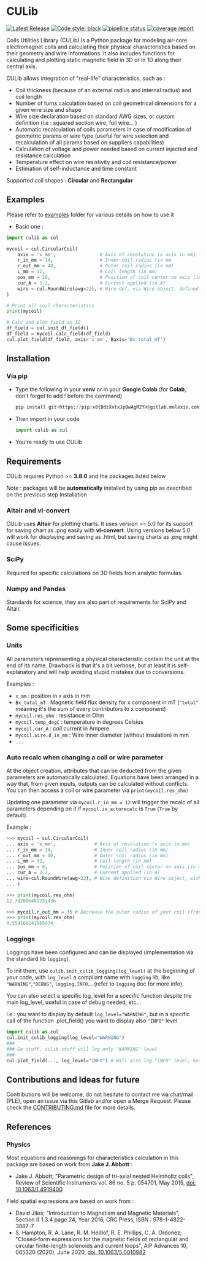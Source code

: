 # CULib

[![Latest Release](https://gitlab.melexis.com/ple/culib/-/badges/release.svg)](https://gitlab.melexis.com/ple/culib/-/releases)
[![Code style: black](https://img.shields.io/badge/code%20style-black-000000.svg)](https://github.com/psf/black)
[![pipeline status](https://gitlab.melexis.com/ple/culib/badges/main/pipeline.svg)](https://gitlab.melexis.com/ple/culib/-/commits/main)
[![coverage report](https://gitlab.melexis.com/ple/culib/badges/main/coverage.svg)](https://gitlab.melexis.com/ple/culib/-/commits/main)

Coils Utilities Library (CULib) is a Python package for modeling air-core electromagnet coils and calculating their physical characteristics based on their geometry and wire informations.
It also includes functions for calculating and plotting static magnetic field in 3D or in 1D along their central axis.

CULib allows integration of "real-life" characteristics, such as :
- Coil thickness (because of an external radius and internal radius) and coil length
- Number of turns calculation based on coil geometrical dimensions for a given wire size and shape
- Wire size declaration based on standard AWG sizes, or custom definition (i.e : squared section wire, foil wire... )
- Automatic recalculation of coils parameters in case of modification of geometric params or wire type (useful for wire selection and recalculation of all params based on suppliers capabilities)
- Calculation of voltage and power needed based on current injected and resistance calculation
- Temperature effect on wire resistivity and coil resistance/power
- Estimation of self-inductance and time constant

Supported coil shapes : **Circular** and **Rectangular**

## Examples
Please refer to [examples](https://gitlab.melexis.com/ple/culib/-/tree/main/examples) folder for various details on how to use it

- Basic one :
```python
import culib as cul

mycoil = cul.CircularCoil(
    axis = 'x_mm',                # Axis of revolution (x axis in mm)
    r_in_mm = 14,                 # Inner coil radius (in mm
    r_out_mm = 40,                # Outer coil radius (in mm)
    L_mm = 32,                    # Coil length (in mm)
    pos_mm = 20,                  # Position of coil center on axis (in mm) (voluntarily offsetted here)
    cur_A = 3.2,                  # Current applied (in A)
    wire = cul.RoundWire(awg=22), # Wire def. via Wire object, defined with AWG 22 (American Wire Gauge)
)

# Print all coil characteristics
print(mycoil)

# Calc and plot field in 1D
df_field = cul.init_df_field()        
df_field = mycoil.calc_field(df_field)
cul.plot_field(df_field, axis='x_mm', Baxis='Bx_total_mT')
```

## Installation
### Via pip
- Type the following in your **venv** or in your **Google Colab** (for **Colab**, don't forget to add ! before the command)
    ```python
    pip install git+https://pip:x8tBdzXvtxJpBwAgM2YH@gitlab.melexis.com/ple/culib.git
    ```
- Then import in your code
    ```python
    import culib as cul
    ```
- You're ready to use CULib

## Requirements
CULib requires Python >= **3.8.0** and the packages listed below

_Note_ : packages will be **automatically** installed by using pip as described on the previous step Installation

### Altair and vl-convert
CULib uses **Altair** for plotting charts.
It uses version >= 5.0 for its support for saving chart as .png easily with **vl-convert**.
Using versions below 5.0 will work for displaying and saving as .html, but saving charts as .png might cause issues.
### SciPy
Required for specific calculations on 3D fields from analytic formulas.
### Numpy and Pandas
Standards for science, they are also part of requirements for SciPy and Altair.


## Some specificities
### Units
All parameters reprensenting a physical characteristic contain the unit at the end of its name. Drawback is that it's a bit verbose, but at least it is self-explanatory and will help avoiding stupid mistakes due to conversions.

Examples :
- `x_mm` : position in x axis in mm
- `Bx_total_mT` : Magnetic field flux density for x component in mT (`"total"` meaning it's the sum of every contributors to x component)
- `mycoil.res_ohm` : resistance in Ohm
- `mycoil.temp_degC` : temperature in degrees Celsius
- `mycoil.cur_A` : coil current in Ampere
- `mycoil.wire.d_in_mm` : Wire inner diameter (without insulation) in mm
- `...`

### Auto recalc when changing a coil or wire parameter
At the object creation, attributes that can be deducted from the given parameters are automatically calculated. Equations have been arranged in a way that, from given inputs, outputs can be calculated without conflicts.
You can then access a coil or wire parameter via `print(mycoil.res_ohm)`

Updating one parameter via `mycoil.r_in_mm = 12` will trigger the recalc of all parameters depending on it if `mycoil.is_autorecalc` is `True` (`True` by default).

Example :
```python
>>> mycoil = cul.CircularCoil(
... axis = 'x_mm',              # Axis of revolution (x axis in mm)
... r_in_mm = 14,               # Inner coil radius (in mm)
... r_out_mm = 40,              # Outer coil radius (in mm)
... L_mm = 32,                  # Coil length (in mm)
... pos_mm = 0,                 # Position of coil center on axis (in mm)
... cur_A = 3.2,                # Current applied (in A)
... wire=cul.RoundWire(awg=22), # Wire definition via Wire object, with AWG number 22
... )

>>> print(mycoil.res_ohm)
12.792006481231436

>>> mycoil.r_out_mm = 35 # Decrease the outer radius of your coil (from 40mm to 35mm)
>>> print(mycoil.res_ohm)
9.559168241965974
```

### Loggings
Loggings have been configured and can be displayed (implementation via the standard lib `logging`).

To init them, use `culib.init_culib_logging(log_level)` at the beginning of your code, with `log_level` a compliant name with `logging` lib, like `"WARNING"`,`"DEBUG"`, `logging.INFO`... (refer to `logging` doc for more info).

You can also select a specific log_level for a specific function despite the main log_level, useful in case of debug needed, etc...

i.e : you want to display by default `log_level="WARNING"`, but in a specific call of the function .plot_field() you want to display also `"INFO"` level
```python
import culib as cul
cul.init_culib_logging(log_level="WARNING")
###
### Do stuff, culib stuff will log only "WARNING" level
###
cul.plot_field(..., log_level="INFO") # Will also log "INFO" level, but only for this call
```

## Contributions and Ideas for future
Contributions will be welcome, do not hesitate to contact me via chat/mail (PLE), open an issue via this Gitlab and/or open a Merge Request.
Please check the [CONTRIBUTING.md](https://gitlab.melexis.com/ple/culib/-/blob/main/CONTRIBUTING.md) file for more details.

## References
### Physics
Most equations and reasonings for characteristics calculation in this package are based on work from **Jake J. Abbott** :
- Jake J. Abbott; "Parametric design of tri-axial nested Helmholtz coils", Review of Scientific Instruments vol. 86 no. 5 p. 054701, May 2015, [doi: 10.1063/1.4919400](https://doi.org/10.1063/1.4919400)

Field spatial expressions are based on work from :
- David Jiles; "Introduction to Magnetism and Magnetic Materials", Section I) 1.3.4 page 24, Year 2016, CRC Press, ISBN : 978-1-4822-3887-7
- S. Hampton, R. A. Lane, R. M. Hedlof, R. E. Phillips, C. A. Ordonez; "Closed-form expressions for the magnetic fields of rectangular and circular finite-length solenoids and current loops", AIP Advances 10, 065320 (2020), June 2020, [doi: 10.1063/5.0010982](https://doi.org/10.1063/5.0010982)
